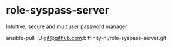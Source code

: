 # role-syspass-server
Intuitive, secure and multiuser password manager

ansible-pull -U git@github.com:bitfinity-nl/role-syspass-server.git 

